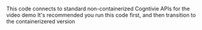 This code connects to standard non-containerized Cogntivie APIs for the video demo
It's recommended you run this code first, and then transition to the containerizered version
